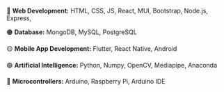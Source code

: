 🔴&nbsp;**Web Development:** HTML, CSS, JS, React, MUI, Bootstrap, Node.js, Express, 

🟠&nbsp;**Database:** MongoDB, MySQL, PostgreSQL

🟡&nbsp;**Mobile App Development:** Flutter, React Native, Android

🟢&nbsp;**Artificial Intelligence:** Python, Numpy, OpenCV, Mediapipe, Anaconda

🔵&nbsp;**Microcontrollers:** Arduino, Raspberry Pi, Arduino IDE
